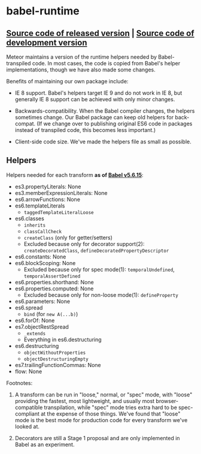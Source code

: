 # babel-runtime
[Source code of released version](https://github.com/meteor/meteor/tree/master/packages/babel-runtime) | [Source code of development version](https://github.com/meteor/meteor/tree/master/packages/babel-runtime)
---

Meteor maintains a version of the runtime helpers needed by Babel-transpiled code.
In most cases, the code is copied from Babel's helper implementations, though we
have also made some changes.

Benefits of maintaining our own package include:

* IE 8 support.  Babel's helpers target IE 9 and do not work in IE 8, but generally
  IE 8 support can be achieved with only minor changes.

* Backwards-compatibility.  When the Babel compiler changes, the helpers sometimes
  change.  Our Babel package can keep old helpers for back-compat.  (If we change
  over to publishing original ES6 code in packages instead of transpiled code, this
  becomes less important.)

* Client-side code size.  We've made the helpers file as small as possible.

## Helpers

Helpers needed for each transform **as of [Babel v5.6.15](https://github.com/babel/babel/tree/a1a46882fddc596a47e0e29017c5440ab6d7d9c0/src/babel/transformation/transformers)**:

* es3.propertyLiterals: None
* es3.memberExpressionLiterals: None
* es6.arrowFunctions: None
* es6.templateLiterals
  * `taggedTemplateLiteralLoose`
* es6.classes
  * `inherits`
  * `classCallCheck`
  * `createClass` (only for getter/setters)
  * Excluded because only for decorator support(2): `createDecoratedClass`, `defineDecoratedPropertyDescriptor`
* es6.constants: None
* es6.blockScoping: None
  * Excluded because only for spec mode(1): `temporalUndefined`, `temporalAssertDefined`
* es6.properties.shorthand: None
* es6.properties.computed: None
  * Excluded because only for non-loose mode(1): `defineProperty`
* es6.parameters: None
* es6.spread
  * `bind` (for `new A(...b)`)
* es6.forOf: None
* es7.objectRestSpread
  * `_extends`
  * Everything in es6.destructuring
* es6.destructuring
  * `objectWithoutProperties`
  * `objectDestructuringEmpty`
* es7.trailingFunctionCommas: None
* flow: None

Footnotes:

1. A transform can be run in "loose," normal, or "spec" mode, with "loose" providing
   the fastest, most lightweight, and usually most browser-compatible transpilation,
   while "spec" mode tries extra hard to be spec-compliant at the expense of those
   things.  We've found that "loose" mode is the best mode for production code for
   every transform we've looked at.

2. Decorators are still a Stage 1 proposal and are only implemented in Babel as
   an experiment.